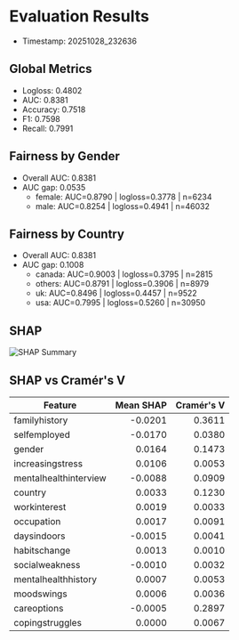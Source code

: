 # Evaluation Results

- Timestamp: 20251028_232636

## Global Metrics

- Logloss: 0.4802
- AUC: 0.8381
- Accuracy: 0.7518
- F1: 0.7598
- Recall: 0.7991

## Fairness by Gender

- Overall AUC: 0.8381
- AUC gap: 0.0535
  - female: AUC=0.8790 | logloss=0.3778 | n=6234
  - male: AUC=0.8254 | logloss=0.4941 | n=46032

## Fairness by Country

- Overall AUC: 0.8381
- AUC gap: 0.1008
  - canada: AUC=0.9003 | logloss=0.3795 | n=2815
  - others: AUC=0.8791 | logloss=0.3906 | n=8979
  - uk: AUC=0.8496 | logloss=0.4457 | n=9522
  - usa: AUC=0.7995 | logloss=0.5260 | n=30950

## SHAP

![SHAP Summary](/Users/steven/Documents/Programmation/MentalHealth/plots/shap_summary.png)

## SHAP vs Cramér's V

| Feature | Mean SHAP | Cramér's V |
| --- | ---: | ---: |
| familyhistory | -0.0201 | 0.3611 |
| selfemployed | -0.0170 | 0.0380 |
| gender | 0.0164 | 0.1473 |
| increasingstress | 0.0106 | 0.0053 |
| mentalhealthinterview | -0.0088 | 0.0909 |
| country | 0.0033 | 0.1230 |
| workinterest | 0.0019 | 0.0033 |
| occupation | 0.0017 | 0.0091 |
| daysindoors | -0.0015 | 0.0041 |
| habitschange | 0.0013 | 0.0010 |
| socialweakness | -0.0010 | 0.0032 |
| mentalhealthhistory | 0.0007 | 0.0053 |
| moodswings | 0.0006 | 0.0036 |
| careoptions | -0.0005 | 0.2897 |
| copingstruggles | 0.0000 | 0.0067 |
